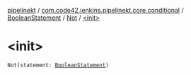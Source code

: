 [pipelinekt](../../../index.md) / [com.code42.jenkins.pipelinekt.core.conditional](../../index.md) / [BooleanStatement](../index.md) / [Not](index.md) / [&lt;init&gt;](./-init-.md)

# &lt;init&gt;

`Not(statement: `[`BooleanStatement`](../index.md)`)`
